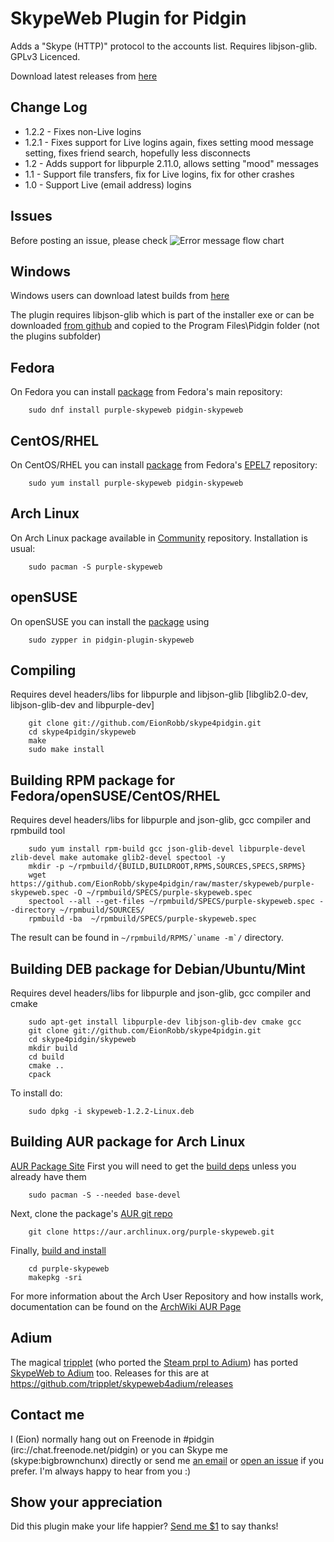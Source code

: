 SkypeWeb Plugin for Pidgin
==========================

Adds a "Skype (HTTP)" protocol to the accounts list.  Requires libjson-glib.  GPLv3 Licenced.

Download latest releases from [here](https://github.com/EionRobb/skype4pidgin/releases)

Change Log
----------
  * 1.2.2 - Fixes non-Live logins
  * 1.2.1 - Fixes support for Live logins again, fixes setting mood message setting, fixes friend search, hopefully less disconnects
  * 1.2 - Adds support for libpurple 2.11.0, allows setting "mood" messages
  * 1.1 - Support file transfers, fix for Live logins, fix for other crashes
  * 1.0 - Support Live (email address) logins
  
Issues
------
Before posting an issue, please check ![Error message flow chart](http://dequis.org/skypeweb.png)

Windows
-------
Windows users can download latest builds from [here](https://github.com/EionRobb/skype4pidgin/releases)

The plugin requires libjson-glib which is part of the installer exe or can be downloaded [from github](https://github.com/EionRobb/skype4pidgin/raw/master/skypeweb/libjson-glib-1.0.dll) and copied to the Program Files\Pidgin folder (not the plugins subfolder)

Fedora
---------
On Fedora you can install [package](https://apps.fedoraproject.org/packages/purple-skypeweb) from Fedora's main repository:
```
	sudo dnf install purple-skypeweb pidgin-skypeweb
```

CentOS/RHEL
---------
On CentOS/RHEL you can install [package](https://apps.fedoraproject.org/packages/purple-skypeweb) from Fedora's [EPEL7](http://fedoraproject.org/wiki/EPEL) repository:

```
	sudo yum install purple-skypeweb pidgin-skypeweb
```

Arch Linux
----------
On Arch Linux package available in [Community](https://wiki.archlinux.org/index.php/official_repositories#community) repository. Installation is usual:
```
	sudo pacman -S purple-skypeweb
```

openSUSE
--------
On openSUSE you can install the [package](https://software.opensuse.org/package/pidgin-plugin-skypeweb) using
```
	sudo zypper in pidgin-plugin-skypeweb
```

Compiling
---------
Requires devel headers/libs for libpurple and libjson-glib [libglib2.0-dev, libjson-glib-dev and libpurple-dev]
```	
	git clone git://github.com/EionRobb/skype4pidgin.git
	cd skype4pidgin/skypeweb
	make
	sudo make install
```

Building RPM package for Fedora/openSUSE/CentOS/RHEL
---------
Requires devel headers/libs for libpurple and json-glib, gcc compiler and rpmbuild tool
```
	sudo yum install rpm-build gcc json-glib-devel libpurple-devel zlib-devel make automake glib2-devel spectool -y
	mkdir -p ~/rpmbuild/{BUILD,BUILDROOT,RPMS,SOURCES,SPECS,SRPMS}
	wget https://github.com/EionRobb/skype4pidgin/raw/master/skypeweb/purple-skypeweb.spec -O ~/rpmbuild/SPECS/purple-skypeweb.spec
	spectool --all --get-files ~/rpmbuild/SPECS/purple-skypeweb.spec --directory ~/rpmbuild/SOURCES/
	rpmbuild -ba  ~/rpmbuild/SPECS/purple-skypeweb.spec
```
The result can be found in ``~/rpmbuild/RPMS/`uname -m`/`` directory.


Building DEB package for Debian/Ubuntu/Mint
---------
Requires devel headers/libs for libpurple and json-glib, gcc compiler and cmake
```
	sudo apt-get install libpurple-dev libjson-glib-dev cmake gcc
	git clone git://github.com/EionRobb/skype4pidgin.git
	cd skype4pidgin/skypeweb
	mkdir build
	cd build
	cmake ..
	cpack
```
To install do:
```
	sudo dpkg -i skypeweb-1.2.2-Linux.deb
```

Building AUR package for Arch Linux
----------
[AUR Package Site](https://aur.archlinux.org/packages/purple-skypeweb)
First you will need to get the [build deps](https://wiki.archlinux.org/index.php/Arch_User_Repository#Prerequisites) unless you already have them
```
	sudo pacman -S --needed base-devel
```
Next, clone the package's [AUR git repo](https://aur.archlinux.org/purple-skypeweb.git)
```
	git clone https://aur.archlinux.org/purple-skypeweb.git
```
Finally, [build and install](https://wiki.archlinux.org/index.php/Arch_User_Repository#Build_and_install_the_package)
```
	cd purple-skypeweb
	makepkg -sri
```

For more information about the Arch User Repository and how installs work, documentation can be found on the [ArchWiki AUR Page](https://wiki.archlinux.org/index.php/AUR)

Adium
-----
The magical [tripplet](https://github.com/tripplet) (who ported the [Steam prpl to Adium](https://github.com/tripplet/Adium-Steam-IM)) has ported [SkypeWeb to Adium](https://github.com/tripplet/skypeweb4adium) too.  Releases for this are at https://github.com/tripplet/skypeweb4adium/releases


Contact me
----------
I (Eion) normally hang out on Freenode in #pidgin (irc://chat.freenode.net/pidgin) or you can Skype me (skype:bigbrownchunx) directly or send me [an email](mailto:eionrobb+skype%40gmail.com) or [open an issue](https://github.com/EionRobb/skype4pidgin/issues/new) if you prefer.  I'm always happy to hear from you :)

Show your appreciation
----------------------
Did this plugin make your life happier?  [Send me $1](https://www.paypal.com/cgi-bin/webscr?cmd=_s-xclick&hosted_button_id=D33N5RV7FEXZU) to say thanks!
